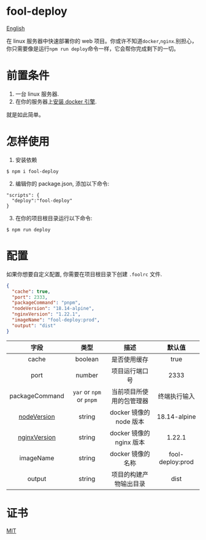 # fool-deploy

[English](./README.md)

在 linux 服务器中快速部署你的 web 项目。你或许不知道`docker`,`nginx`.别担心，你只需要像是运行`npm run deploy`命令一样，它会帮你完成剩下的一切。

# 前置条件

1. 一台 linux 服务器.
2. 在你的服务器上[安装 docker 引擎](https://docs.docker.com/engine/install/centos/).

就是如此简单。

# 怎样使用

1. 安装依赖

```shell
$ npm i fool-deploy
```

2. 编辑你的 package.json, 添加以下命令:

```shell
"scripts": {
  "deploy":"fool-deploy"
}
```

3. 在你的项目根目录运行以下命令:

```shell
$ npm run deploy
```

# 配置

如果你想要自定义配置, 你需要在项目根目录下创建 `.foolrc` 文件.

```json
{
  "cache": true,
  "port": 2333,
  "packageCommand": "pnpm",
  "nodeVersion": "18.14-alpine", 
  "nginxVersion": "1.22.1",
  "imageName": "fool-deploy:prod",
  "output": "dist"
}
```

|      字段      |           类型           |           描述           |      默认值      |
| :------------: | :----------------------: | :----------------------: | :--------------: |
|     cache      |         boolean          |       是否使用缓存       |       true       |
|      port      |          number          |      项目运行端口号      |       2333       |
| packageCommand | `yar` or `npm` or `pnpm` | 当前项目所使用的包管理器 |   终端执行输入   |
|  [nodeVersion](https://hub.docker.com/_/node)   |          string          | docker 镜像的 node 版本  |   18.14-alpine   |
|  [nginxVersion](https://hub.docker.com/_/nginx)  |          string          | docker 镜像的 nginx 版本 |      1.22.1      |
|   imageName    |          string          |    docker 镜像的名称     | fool-deploy:prod |
|     output     |          string          |  项目的构建产物输出目录  |       dist       |

# 证书

[MIT](./LICENSE)
